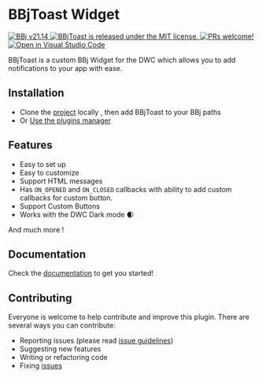 # BBjToast Widget

<p>
  <a href="http://www.basis.com/downloads">
    <img src="https://img.shields.io/badge/BBj-v21.14-blue" alt="BBj v21.14" />
  </a>
  <a href="https://github.com/BBj-Plugins/BBjToast/blob/master/README.md">
    <img src="https://img.shields.io/badge/license-MIT-blue.svg" alt="BBjToast is released under the MIT license." />
  </a>
  <a href="https://github.com/necolas/issue-guidelines/blob/master/CONTRIBUTING.md#pull-requests">
    <img src="https://img.shields.io/badge/PRs-welcome-brightgreen.svg" alt="PRs welcome!" />
  </a>
   <a href="https://open.vscode.dev/BBj-Plugins/BBjToast">
    <img src="https://open.vscode.dev/badges/open-in-vscode.svg" alt="Open in Visual Studio Code" />
  </a>
</p>

BBjToast is a custom BBj Widget for the DWC which allows you to add notifications to your app with ease.

## Installation

* Clone the [project](https://github.com/BBj-Plugins/BBjToast) locally , then add BBjToast to your BBj paths
* Or [Use the plugins manager](https://www.bbj-plugins.com/en/get-started)

## Features

- Easy to set up
- Easy to customize
- Support HTML messages
- Has `ON_OPENED` and `ON_CLOSED` callbacks with ability to add custom callbacks for custom button.
- Support Custom Buttons
- Works with the DWC Dark mode 🌒

And much more !

## Documentation

Check the [documentation](https://bbj-plugins.github.io/BBjToast) to get you started!

## Contributing

Everyone is welcome to help contribute and improve this plugin. There are several
ways you can contribute:

* Reporting issues (please read [issue guidelines](https://github.com/necolas/issue-guidelines))
* Suggesting new features
* Writing or refactoring code
* Fixing [issues](https://github.com/BBj-Plugins/BBjToast/issues)
